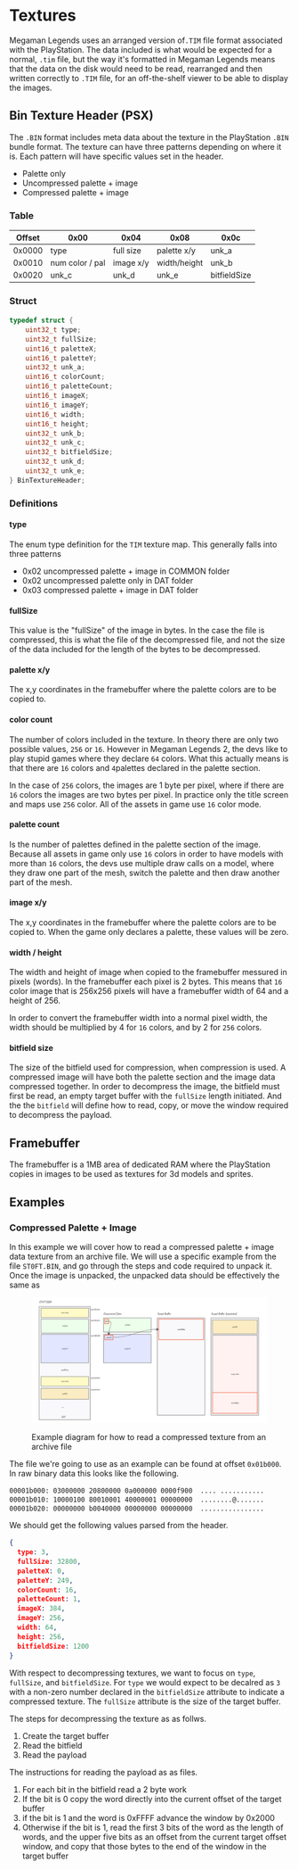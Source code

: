 # Textures

Megaman Legends uses an arranged version of`.TIM` file format associated with the PlayStation. The data included is what would be expected for a normal, `.tim` file, but the way it's formatted in Megaman Legends means that the data on the disk would need to be read, rearranged and then written correctly to `.TIM` file, for an off-the-shelf viewer to be able to display the images.

## Bin Texture Header (PSX)

The `.BIN` format includes meta data about the texture in the PlayStation `.BIN` bundle format. The texture can have three patterns depending on where it is. Each pattern will have specific values set in the header.&#x20;

* Palette only
* Uncompressed palette + image
* Compressed palette + image

### Table

| Offset | 0x00            | 0x04      | 0x08         | 0x0c         |
| ------ | --------------- | --------- | ------------ | ------------ |
| 0x0000 | type            | full size | palette x/y  | unk\_a       |
| 0x0010 | num color / pal | image x/y | width/height | unk\_b       |
| 0x0020 | unk\_c          | unk\_d    | unk\_e       | bitfieldSize |

### Struct

```c
typedef struct {
    uint32_t type;
    uint32_t fullSize;
    uint16_t paletteX;
    uint16_t paletteY;
    uint32_t unk_a;
    uint16_t colorCount;
    uint16_t paletteCount;
    uint16_t imageX;
    uint16_t imageY;
    uint16_t width;
    uint16_t height;
    uint32_t unk_b;
    uint32_t unk_c;
    uint32_t bitfieldSize;
    uint32_t unk_d;
    uint32_t unk_e;
} BinTextureHeader;
```

### Definitions

#### type

The enum type definition for the `TIM` texture map. This generally falls into three patterns

* 0x02 uncompressed palette + image in COMMON folder
* 0x02 uncompressed palette only in DAT folder
* 0x03 compressed palette + image in DAT folder

#### fullSize

This value is the "fullSize" of the image in bytes. In the case the file is compressed, this is what the file of the decompressed file, and not the size of the data included for the length of the bytes to be decompressed.

#### palette x/y

The x,y coordinates in the framebuffer where the palette colors are to be copied to.

#### color count

The number of colors included in the texture. In theory there are only two possible values, `256` or `16`. However in Megaman Legends 2, the devs like to play stupid games where they declare `64` colors. What this actually means is that there are `16` colors and `4`palettes declared in the palette section.&#x20;

In the case of `256` colors, the images are 1 byte per pixel, where if there are `16` colors the images are two bytes per pixel. In practice only the title screen and maps use `256` color. All of the assets in game use `16` color mode.

#### palette count

Is the number of palettes defined in the palette section of the image. Because all assets in game only use `16` colors in order to have models with more than `16` colors, the devs use multiple draw calls on a model, where they draw one part of the mesh, switch the palette and then draw another part of the mesh.

#### image x/y

The x,y coordinates in the framebuffer where the palette colors are to be copied to. When the game only declares a palette, these values will be zero.

#### width / height

&#x20;The width and height of image when copied to the framebuffer messured in pixels (words). In the framebuffer each pixel is 2 bytes. This means that `16` color image that is 256x256 pixels will have a framebuffer width of 64 and a height of 256.&#x20;

In order to convert the framebuffer width into a normal pixel width, the width should be multiplied by 4 for `16` colors, and by 2 for `256` colors.&#x20;

#### bitfield size

The size of the bitfield used for compression, when compression is used. A compressed image will have both the palette section and the image data compressed together. In order to decompress the image, the bitfield must first be read, an empty target buffer with the `fullSize` length initiated. And the the `bitfield` will define how to read, copy, or move the window required to decompress the payload.&#x20;

## Framebuffer

The framebuffer is a 1MB area of dedicated RAM where the PlayStation copies in images to be used as textures for 3d models and sprites.&#x20;

## Examples

### Compressed Palette + Image

In this example we will cover how to read a compressed palette + image data texture from an archive file. We will use a specific example from the file `ST0FT.BIN`, and go through the steps and code required to unpack it. Once the image is unpacked, the unpacked data should be effectively the same as&#x20;

<figure><img src="../../.gitbook/assets/Megaman Diagrams - Texture formats.jpg" alt="Megaman Legends 2 compressed textures"><figcaption><p>Example diagram for how to read a compressed texture from an archive file</p></figcaption></figure>

The file we're going to use as an example can be found at offset `0x01b000`. In raw binary data this looks like the following.&#x20;

```
00001b000: 03000000 20800000 0a000000 0000f900  .... ...........
00001b010: 10000100 80010001 40000001 00000000  ........@.......
00001b020: 00000000 b0040000 00000000 00000000  ................
```

We should get the following values parsed from the header.

```json
{
  type: 3,
  fullSize: 32800,
  paletteX: 0,
  paletteY: 249,
  colorCount: 16,
  paletteCount: 1,
  imageX: 384,
  imageY: 256,
  width: 64,
  height: 256,
  bitfieldSize: 1200
}
```

With respect to decompressing textures, we want to focus on `type`, `fullSize`, and `bitfieldSize`. For `type` we would expect to be decalred as `3` with a non-zero number declared in the `bitfieldSize` attribute to indicate a compressed texture. The `fullSize` attribute is the size of the target buffer.

The steps for decompressing the texture as as follws.&#x20;

1. Create the target buffer
2. Read the bitfield
3. Read the payload

The instructions for reading the payload as as files.&#x20;

1. For each bit in the bitfield read a 2 byte work
2. If the bit is 0 copy the word directly into the current offset of the target buffer
3. if the bit is 1 and the word is 0xFFFF advance the window by 0x2000
4. Otherwise if the bit is 1, read the first 3 bits of the word as the length of words, and the upper five bits as an offset from the current target offset window, and copy that those bytes to the end of the window in the target buffer
